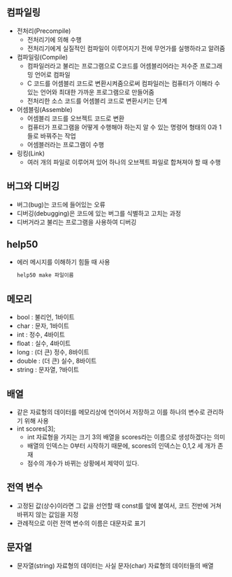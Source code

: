 ## 컴파일링
- 전처리(Precompile)
  - 전처리기에 의해 수행
  - 전처리기에게 실질적인 컴파일이 이루어지기 전에 무언가를 실행하라고 알려줌
- 컴파일링(Compile)
  - 컴파일러라고 불리는 프로그램으로 C코드를 어셈블리어라는 저수준 프로그래밍 언어로 컴파일
  - C 코드를 어셈블리 코드로 변환시켜줌으로써 컴파일러는 컴퓨터가 이해라 수 있는 언어와 최대한 가까운 프로그램으로 만들어줌
  - 전처리한 소스 코드를 어셈블리 코드로 변환시키는 단계
- 어셈블링(Assemble)
  - 어셈블리 코드를 오브젝트 코드로 변환
  - 컴퓨터가 프로그램을 어떻게 수행해야 하는지 알 수 있는 명령어 형태의 0과 1들로 바꿔주는 작업
  - 어셈블러라는 프로그램이 수행
- 링킹(Link)
  - 여러 개의 파일로 이루어져 있어 하나의 오브젝트 파일로 합쳐져야 할 때 수행

## 버그와 디버깅
- 버그(bug)는 코드에 들어있는 오류
- 디버깅(debugging)은 코드에 있는 버그를 식별하고 고치는 과정
- 디버거라고 불리는 프로그램을 사용하여 디버깅

## help50
- 에러 메시지를 이해하기 힘들 때 사용
  ```C
  help50 make 파일이름
  ```
## 메모리
- bool : 불리언, 1바이트
- char : 문자, 1바이트
- int : 정수, 4바이트
- float :  실수, 4바이트
- long : (더 큰) 정수, 8바이트
- double : (더 큰) 실수, 8바이트
- string : 문자열, ?바이트

## 배열
- 같은 자료형의 데이터를 메모리상에 연이어서 저장하고 이를 하나의 변수로 관리하기 위해 사용
- int scores[3]; 
  - int 자료형을 가지는 크기 3의 배열을 scores라는 이름으로 생성하겠다는 의미
  - 배열의 인덱스는 0부터 시작하기 때문에, scores의 인덱스는 0,1,2 세 개가 존재
  - 점수의 개수가 바뀌는 상황에서 제약이 있다.

## 전역 변수
- 고정된 값(상수)이라면 그 값을 선언할 때 const를 앞에 붙여서, 코드 전반에 거쳐 바뀌지 않는 값임을 지정
- 관례적으로 이런 전역 변수의 이름은 대문자로 표기

## 문자열
- 문자열(string) 자료형의 데이터는 사실 문자(char) 자료형의 데이터들의 배열
